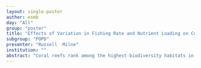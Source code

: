 ```yaml
---
layout: single-poster
author: esmb
day: "All"
group: "poster"
title: "Effects of Variation in Fishing Rate and Nutrient Loading on Coral Reef Health with Implications for Marine Protected Area Design"
subgroup: "POPD"
presenter: "Russell  Milne"
institution: ""
abstract: "Coral reefs rank among the highest-biodiversity habitats in the world, hosting many fish and invertebrate species found nowhere else. Additionally, reef ecosystems generate billions of dollars in revenue annually for coastal communities via fishing and tourism. However, from the Caribbean to Australia, coral reefs are in decline worldwide. Causes of this include anthropogenic stressors such as overfishing and excess input of nitrogen and other nutrients. To evaluate the threats posed to reefs by these processes, I simulate reef dynamics using a mechanistic, spatially explicit model fit using field data. I find three major regimes: one where coral dominates with periodic algal blooms, one where coral and algae coexist, and one where coral is driven to extinction by algae, in order from lowest to highest fishing rates. For moderate fishing rates, both a healthy coral population and a profitable local fishing industry can exist. Also, establishing a marine protected area (MPA) with no fishing in 20 percent of the simulated area is enough to maintain the coral-dominant equilibrium in the rest of the system, even when fishing rates outside the MPA are very high. Decreasing nutrient input into the system can also shift it towards the coral-dominant equilibrium. The rates of nutrient loading at which regime shifts are predicted to occur vary nonlinearly with fishing rate."
---
```

